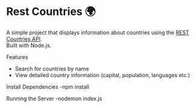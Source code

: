 # Rest Countries 🌍

A simple project that displays information about countries using the [REST Countries API](https://restcountries.com/).  
Built with Node.js.


Features
- Search for countries by name
- View detailed country information (capital, population, languages etc.)

Install Dependencies
-npm install

Running the Server
-nodemon index.js

